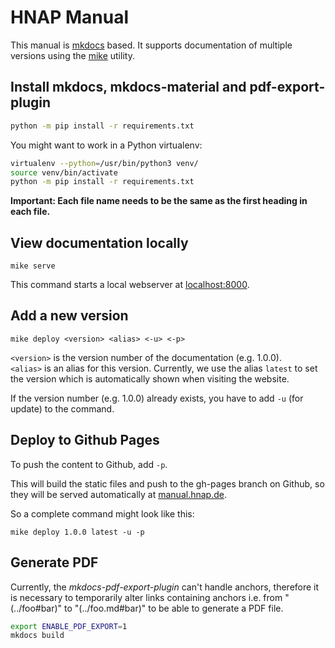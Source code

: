 # HNAP Manual

This manual is [mkdocs](https://www.mkdocs.org/) based.
It supports documentation of multiple versions using the
[mike](https://pypi.org/project/mike/) utility.

## Install mkdocs, mkdocs-material and pdf-export-plugin

```bash
python -m pip install -r requirements.txt
```

You might want to work in a Python virtualenv:

```bash
virtualenv --python=/usr/bin/python3 venv/
source venv/bin/activate
python -m pip install -r requirements.txt
```

**Important: Each file name needs to be the same as the first heading in each file.**

## View documentation locally

`mike serve`

This command starts a local webserver at [localhost:8000](http://localhost:8000).

## Add a new version

`mike deploy <version> <alias> <-u> <-p>`

`<version>` is the version number of the documentation (e.g. 1.0.0).  
`<alias>` is an alias for this version. Currently, we use the alias `latest`
to set the version which is automatically shown when visiting the website.

If the version number (e.g. 1.0.0) already exists, you have to add `-u` (for
update) to the command.

## Deploy to Github Pages

To push the content to Github, add `-p`.

This will build the static files and push to the gh-pages branch on Github,
so they will be served automatically at
[manual.hnap.de](https://manual.hnap.de).

So a complete command might look like this:

`mike deploy 1.0.0 latest -u -p`

## Generate PDF

Currently, the _mkdocs-pdf-export-plugin_ can't handle anchors, therefore it is
necessary to temporarily alter links containing anchors i.e. from
"(../foo#bar)" to "(../foo.md#bar)" to be able to generate
a PDF file.

```bash
export ENABLE_PDF_EXPORT=1
mkdocs build
```
